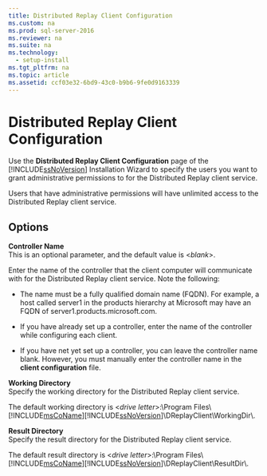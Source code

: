 ```yaml
---
title: Distributed Replay Client Configuration
ms.custom: na
ms.prod: sql-server-2016
ms.reviewer: na
ms.suite: na
ms.technology: 
  - setup-install
ms.tgt_pltfrm: na
ms.topic: article
ms.assetid: ccf03e32-6bd9-43c0-b9b6-9fe0d9163339
---
```

# Distributed Replay Client Configuration
  Use the **Distributed Replay Client Configuration** page of the [!INCLUDE[ssNoVersion](../../Topics/TopicNameContainA/includes/ssNoVersion_md.md)] Installation Wizard to specify the users you want to grant administrative permissions to for the Distributed Replay client service.  
  
 Users that have administrative permissions will have unlimited access to the Distributed Replay client service.  
  
## Options  
 **Controller Name**  
 This is an optional parameter, and the default value is <*blank*>.  
  
 Enter the name of the controller that the client computer will communicate with for the Distributed Replay client service. Note the following:  
  
-   The name must be a fully qualified domain name (FQDN). For example, a host called server1 in the products hierarchy at Microsoft may have an FQDN of server1.products.microsoft.com.  
  
-   If you have already set up a controller, enter the name of the controller while configuring each client.  
  
-   If you have net yet set up a controller, you can leave the controller name blank. However, you must manually enter the controller name in the **client configuration** file.  
  
 **Working Directory**  
 Specify the working directory for the Distributed Replay client service.  
  
 The default working directory is <*drive letter*>:\Program Files\\[!INCLUDE[msCoName](../../Topics/TopicNameContainA/includes/msCoName_md.md)][!INCLUDE[ssNoVersion](../../Topics/TopicNameContainA/includes/ssNoVersion_md.md)]\DReplayClient\WorkingDir\\.  
  
 **Result Directory**  
 Specify the result directory for the Distributed Replay client service.  
  
 The default result directory is <*drive letter*>:\Program Files\\[!INCLUDE[msCoName](../../Topics/TopicNameContainA/includes/msCoName_md.md)][!INCLUDE[ssNoVersion](../../Topics/TopicNameContainA/includes/ssNoVersion_md.md)]\DReplayClient\ResultDir\\.  
  
  